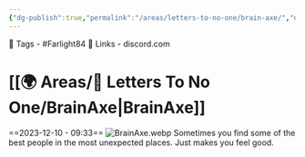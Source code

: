 ```yaml
---
{"dg-publish":true,"permalink":"/areas/letters-to-no-one/brain-axe/","dgPassFrontmatter":true,"noteIcon":"3","created":"2023-12-10T09:33:13.330+05:30","updated":"2023-12-12T01:13:12.498+05:30"}
---
```


🧶 Tags - #Farlight84
🔗 Links - discord.com
# [[🌍 Areas/📧  Letters To No One/BrainAxe\|BrainAxe]]
==2023-12-10 - 09:33==
![BrainAxe.webp](/img/user/Resources/%F0%9F%93%81%20Files/%F0%9F%93%B8Images/BrainAxe.webp)
Sometimes you find some of the best people in the most unexpected places. Just makes you feel good.